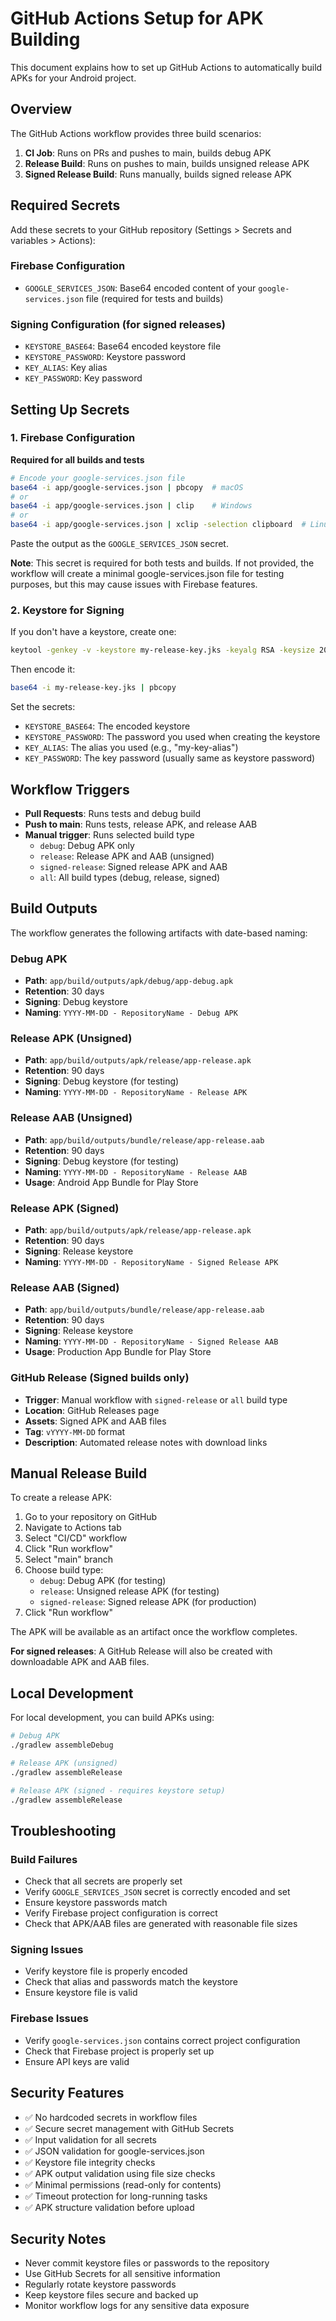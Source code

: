 # GitHub Actions Setup for APK Building

This document explains how to set up GitHub Actions to automatically build APKs for your Android project.

## Overview

The GitHub Actions workflow provides three build scenarios:

1. **CI Job**: Runs on PRs and pushes to main, builds debug APK
2. **Release Build**: Runs on pushes to main, builds unsigned release APK
3. **Signed Release Build**: Runs manually, builds signed release APK

## Required Secrets

Add these secrets to your GitHub repository (Settings > Secrets and variables > Actions):

### Firebase Configuration
- `GOOGLE_SERVICES_JSON`: Base64 encoded content of your `google-services.json` file (required for tests and builds)

### Signing Configuration (for signed releases)
- `KEYSTORE_BASE64`: Base64 encoded keystore file
- `KEYSTORE_PASSWORD`: Keystore password
- `KEY_ALIAS`: Key alias
- `KEY_PASSWORD`: Key password

## Setting Up Secrets

### 1. Firebase Configuration

**Required for all builds and tests**

```bash
# Encode your google-services.json file
base64 -i app/google-services.json | pbcopy  # macOS
# or
base64 -i app/google-services.json | clip    # Windows
# or
base64 -i app/google-services.json | xclip -selection clipboard  # Linux
```

Paste the output as the `GOOGLE_SERVICES_JSON` secret.

**Note**: This secret is required for both tests and builds. If not provided, the workflow will create a minimal google-services.json file for testing purposes, but this may cause issues with Firebase features.

### 2. Keystore for Signing

If you don't have a keystore, create one:

```bash
keytool -genkey -v -keystore my-release-key.jks -keyalg RSA -keysize 2048 -validity 10000 -alias my-key-alias
```

Then encode it:

```bash
base64 -i my-release-key.jks | pbcopy
```

Set the secrets:
- `KEYSTORE_BASE64`: The encoded keystore
- `KEYSTORE_PASSWORD`: The password you used when creating the keystore
- `KEY_ALIAS`: The alias you used (e.g., "my-key-alias")
- `KEY_PASSWORD`: The key password (usually same as keystore password)

## Workflow Triggers

- **Pull Requests**: Runs tests and debug build
- **Push to main**: Runs tests, release APK, and release AAB
- **Manual trigger**: Runs selected build type
  - `debug`: Debug APK only
  - `release`: Release APK and AAB (unsigned)
  - `signed-release`: Signed release APK and AAB
  - `all`: All build types (debug, release, signed)

## Build Outputs

The workflow generates the following artifacts with date-based naming:

### Debug APK
- **Path**: `app/build/outputs/apk/debug/app-debug.apk`
- **Retention**: 30 days
- **Signing**: Debug keystore
- **Naming**: `YYYY-MM-DD - RepositoryName - Debug APK`

### Release APK (Unsigned)
- **Path**: `app/build/outputs/apk/release/app-release.apk`
- **Retention**: 90 days
- **Signing**: Debug keystore (for testing)
- **Naming**: `YYYY-MM-DD - RepositoryName - Release APK`

### Release AAB (Unsigned)
- **Path**: `app/build/outputs/bundle/release/app-release.aab`
- **Retention**: 90 days
- **Signing**: Debug keystore (for testing)
- **Naming**: `YYYY-MM-DD - RepositoryName - Release AAB`
- **Usage**: Android App Bundle for Play Store

### Release APK (Signed)
- **Path**: `app/build/outputs/apk/release/app-release.apk`
- **Retention**: 90 days
- **Signing**: Release keystore
- **Naming**: `YYYY-MM-DD - RepositoryName - Signed Release APK`

### Release AAB (Signed)
- **Path**: `app/build/outputs/bundle/release/app-release.aab`
- **Retention**: 90 days
- **Signing**: Release keystore
- **Naming**: `YYYY-MM-DD - RepositoryName - Signed Release AAB`
- **Usage**: Production App Bundle for Play Store

### GitHub Release (Signed builds only)
- **Trigger**: Manual workflow with `signed-release` or `all` build type
- **Location**: GitHub Releases page
- **Assets**: Signed APK and AAB files
- **Tag**: `vYYYY-MM-DD` format
- **Description**: Automated release notes with download links

## Manual Release Build

To create a release APK:

1. Go to your repository on GitHub
2. Navigate to Actions tab
3. Select "CI/CD" workflow
4. Click "Run workflow"
5. Select "main" branch
6. Choose build type:
   - `debug`: Debug APK (for testing)
   - `release`: Unsigned release APK (for testing)
   - `signed-release`: Signed release APK (for production)
7. Click "Run workflow"

The APK will be available as an artifact once the workflow completes.

**For signed releases**: A GitHub Release will also be created with downloadable APK and AAB files.

## Local Development

For local development, you can build APKs using:

```bash
# Debug APK
./gradlew assembleDebug

# Release APK (unsigned)
./gradlew assembleRelease

# Release APK (signed - requires keystore setup)
./gradlew assembleRelease
```

## Troubleshooting

### Build Failures
- Check that all secrets are properly set
- Verify `GOOGLE_SERVICES_JSON` secret is correctly encoded and set
- Ensure keystore passwords match
- Verify Firebase project configuration is correct
- Check that APK/AAB files are generated with reasonable file sizes

### Signing Issues
- Verify keystore file is properly encoded
- Check that alias and passwords match the keystore
- Ensure keystore file is valid

### Firebase Issues
- Verify `google-services.json` contains correct project configuration
- Check that Firebase project is properly set up
- Ensure API keys are valid

## Security Features

- ✅ No hardcoded secrets in workflow files
- ✅ Secure secret management with GitHub Secrets
- ✅ Input validation for all secrets
- ✅ JSON validation for google-services.json
- ✅ Keystore file integrity checks
- ✅ APK output validation using file size checks
- ✅ Minimal permissions (read-only for contents)
- ✅ Timeout protection for long-running tasks
- ✅ APK structure validation before upload

## Security Notes

- Never commit keystore files or passwords to the repository
- Use GitHub Secrets for all sensitive information
- Regularly rotate keystore passwords
- Keep keystore files secure and backed up
- Monitor workflow logs for any sensitive data exposure
